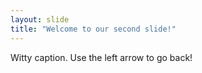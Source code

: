 ```yaml
---
layout: slide
title: "Welcome to our second slide!"
---
```

Witty caption. 
Use the left arrow to go back!
